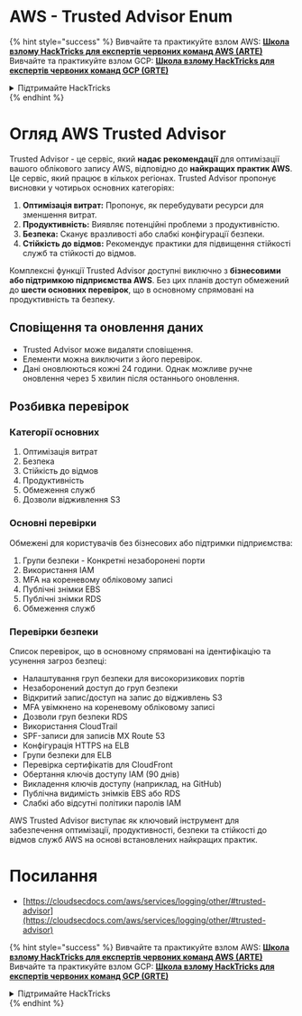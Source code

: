 # AWS - Trusted Advisor Enum

{% hint style="success" %}
Вивчайте та практикуйте взлом AWS: <img src="/.gitbook/assets/image.png" alt="" data-size="line">[**Школа взлому HackTricks для експертів червоних команд AWS (ARTE)**](https://training.hacktricks.xyz/courses/arte)<img src="/.gitbook/assets/image.png" alt="" data-size="line">\
Вивчайте та практикуйте взлом GCP: <img src="/.gitbook/assets/image (2).png" alt="" data-size="line">[**Школа взлому HackTricks для експертів червоних команд GCP (GRTE)**<img src="/.gitbook/assets/image (2).png" alt="" data-size="line">](https://training.hacktricks.xyz/courses/grte)

<details>

<summary>Підтримайте HackTricks</summary>

* Перевірте [**плани підписки**](https://github.com/sponsors/carlospolop)!
* **Приєднуйтесь до** 💬 [**групи Discord**](https://discord.gg/hRep4RUj7f) або [**групи Telegram**](https://t.me/peass) або **слідкуйте** за нами на **Twitter** 🐦 [**@hacktricks\_live**](https://twitter.com/hacktricks\_live)**.**
* **Поширюйте хакерські трюки, надсилаючи PR до** [**HackTricks**](https://github.com/carlospolop/hacktricks) та [**HackTricks Cloud**](https://github.com/carlospolop/hacktricks-cloud) репозиторіїв GitHub.

</details>
{% endhint %}

# Огляд AWS Trusted Advisor

Trusted Advisor - це сервіс, який **надає рекомендації** для оптимізації вашого облікового запису AWS, відповідно до **найкращих практик AWS**. Це сервіс, який працює в кількох регіонах. Trusted Advisor пропонує висновки у чотирьох основних категоріях:

1. **Оптимізація витрат:** Пропонує, як перебудувати ресурси для зменшення витрат.
2. **Продуктивність:** Виявляє потенційні проблеми з продуктивністю.
3. **Безпека:** Сканує вразливості або слабкі конфігурації безпеки.
4. **Стійкість до відмов:** Рекомендує практики для підвищення стійкості служб та стійкості до відмов.

Комплексні функції Trusted Advisor доступні виключно з **бізнесовими або підтримкою підприємства AWS**. Без цих планів доступ обмежений до **шести основних перевірок**, що в основному спрямовані на продуктивність та безпеку.

## Сповіщення та оновлення даних

- Trusted Advisor може видаляти сповіщення.
- Елементи можна виключити з його перевірок.
- Дані оновлюються кожні 24 години. Однак можливе ручне оновлення через 5 хвилин після останнього оновлення.

## **Розбивка перевірок**

### Категорії основних

1. Оптимізація витрат
2. Безпека
3. Стійкість до відмов
4. Продуктивність
5. Обмеження служб
6. Дозволи відживлення S3

### Основні перевірки

Обмежені для користувачів без бізнесових або підтримки підприємства:

1. Групи безпеки - Конкретні незаборонені порти
2. Використання IAM
3. MFA на кореневому обліковому записі
4. Публічні знімки EBS
5. Публічні знімки RDS
6. Обмеження служб

### Перевірки безпеки

Список перевірок, що в основному спрямовані на ідентифікацію та усунення загроз безпеці:

- Налаштування груп безпеки для високоризикових портів
- Незаборонений доступ до груп безпеки
- Відкритий запис/доступ на запис до відживлень S3
- MFA увімкнено на кореневому обліковому записі
- Дозволи груп безпеки RDS
- Використання CloudTrail
- SPF-записи для записів MX Route 53
- Конфігурація HTTPS на ELB
- Групи безпеки для ELB
- Перевірка сертифікатів для CloudFront
- Обертання ключів доступу IAM (90 днів)
- Викладення ключів доступу (наприклад, на GitHub)
- Публічна видимість знімків EBS або RDS
- Слабкі або відсутні політики паролів IAM

AWS Trusted Advisor виступає як ключовий інструмент для забезпечення оптимізації, продуктивності, безпеки та стійкості до відмов служб AWS на основі встановлених найкращих практик.


# **Посилання**

* [https://cloudsecdocs.com/aws/services/logging/other/#trusted-advisor](https://cloudsecdocs.com/aws/services/logging/other/#trusted-advisor)

{% hint style="success" %}
Вивчайте та практикуйте взлом AWS: <img src="/.gitbook/assets/image.png" alt="" data-size="line">[**Школа взлому HackTricks для експертів червоних команд AWS (ARTE)**](https://training.hacktricks.xyz/courses/arte)<img src="/.gitbook/assets/image.png" alt="" data-size="line">\
Вивчайте та практикуйте взлом GCP: <img src="/.gitbook/assets/image (2).png" alt="" data-size="line">[**Школа взлому HackTricks для експертів червоних команд GCP (GRTE)**<img src="/.gitbook/assets/image (2).png" alt="" data-size="line">](https://training.hacktricks.xyz/courses/grte)

<details>

<summary>Підтримайте HackTricks</summary>

* Перевірте [**плани підписки**](https://github.com/sponsors/carlospolop)!
* **Приєднуйтесь до** 💬 [**групи Discord**](https://discord.gg/hRep4RUj7f) або [**групи Telegram**](https://t.me/peass) або **слідкуйте** за нами на **Twitter** 🐦 [**@hacktricks\_live**](https://twitter.com/hacktricks\_live)**.**
* **Поширюйте хакерські трюки, надсилаючи PR до** [**HackTricks**](https://github.com/carlospolop/hacktricks) та [**HackTricks Cloud**](https://github.com/carlospolop/hacktricks-cloud) репозиторіїв GitHub.

</details>
{% endhint %}
